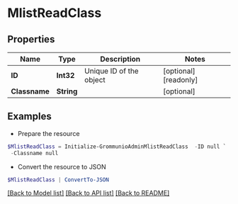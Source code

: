 # MlistReadClass
## Properties

Name | Type | Description | Notes
------------ | ------------- | ------------- | -------------
**ID** | **Int32** | Unique ID of the object | [optional] [readonly] 
**Classname** | **String** |  | [optional] 

## Examples

- Prepare the resource
```powershell
$MlistReadClass = Initialize-GrommunioAdminMlistReadClass  -ID null `
 -Classname null
```

- Convert the resource to JSON
```powershell
$MlistReadClass | ConvertTo-JSON
```

[[Back to Model list]](../README.md#documentation-for-models) [[Back to API list]](../README.md#documentation-for-api-endpoints) [[Back to README]](../README.md)

